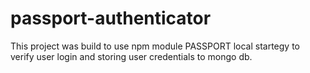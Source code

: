 # passport-authenticator

This project was build to use npm module PASSPORT local startegy to verify user login and storing user credentials to mongo db.
